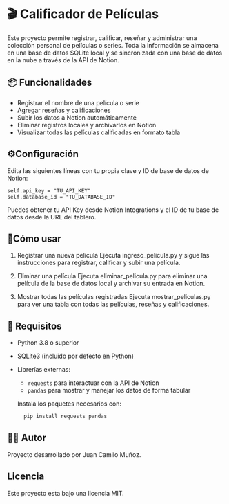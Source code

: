 # 🎬 Calificador de Películas

Este proyecto permite registrar, calificar, reseñar y administrar una colección personal de películas o series. Toda la información se almacena en una base de datos SQLite local y se sincronizada con una base de datos en la nube a través de la API de Notion.

## 📦 Funcionalidades

- Registrar el nombre de una película o serie
- Agregar reseñas y calificaciones
- Subir los datos a Notion automáticamente
- Eliminar registros locales y archivarlos en Notion
- Visualizar todas las películas calificadas en formato tabla

## ⚙️Configuración

Edita las siguientes líneas con tu propia clave y ID de base de datos de Notion:
  
    self.api_key = "TU_API_KEY"
    self.database_id = "TU_DATABASE_ID"

Puedes obtener tu API Key desde Notion Integrations y el ID de tu base de datos desde la URL del tablero.

## 🚀Cómo usar

1. Registrar una nueva película
   Ejecuta ingreso_pelicula.py y sigue las instrucciones para registrar, calificar y subir una película.
   
3. Eliminar una película
   Ejecuta eliminar_pelicula.py para eliminar una película de la base de datos local y archivar su entrada en Notion.

4. Mostrar todas las películas registradas
   Ejecuta mostrar_peliculas.py para ver una tabla con todas las películas, reseñas y calificaciones.

## 🧪 Requisitos

- Python 3.8 o superior
- SQLite3 (incluido por defecto en Python)
- Librerías externas:
  - `requests` para interactuar con la API de Notion
  - `pandas` para mostrar y manejar los datos de forma tabular

  Instala los paquetes necesarios con:
  ```bash
    pip install requests pandas

## 👨‍💻 Autor

Proyecto desarrollado por Juan Camilo Muñoz.

## Licencia

Este proyecto esta bajo una licencia MIT.





